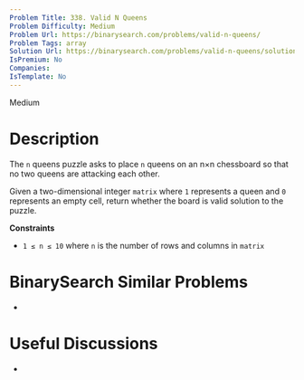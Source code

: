 ```yaml
---
Problem Title: 338. Valid N Queens
Problem Difficulty: Medium
Problem Url: https://binarysearch.com/problems/valid-n-queens/
Problem Tags: array
Solution Url: https://binarysearch.com/problems/valid-n-queens/solutions/
IsPremium: No
Companies: 
IsTemplate: No
---
```


<span style="color: ;">Medium</span>

# Description

The `n` queens puzzle asks to place `n` queens on an n×n chessboard so that no two queens are attacking each other.

Given a two-dimensional integer `matrix` where `1` represents a queen and `0` represents an empty cell, return whether the board is valid solution to the puzzle.

**Constraints**
- `1 ≤ n ≤ 10` where `n` is the number of rows and columns in `matrix`

# BinarySearch Similar Problems

- []()

# Useful Discussions

- []()
